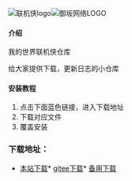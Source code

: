
![联机侠logo](https://i.loli.net/2021/04/03/iLrtPWq6EkefKdH.png)![御坂网络LOGO](https://i.loli.net/2021/03/27/XMajTeIt4YCBxwZ.png)  
#### 介绍
我的世界联机侠仓库

给大家提供下载，更新日志的小仓库

#### 安装教程

1.  点击下面蓝色链接，进入下载地址
2.  下载对应文件
3.  覆盖安装


### 下载地址：
* [本站下载](https://github.com/xiaoyuban1213/lianjixia/releases/tag/2.0.21)* [gitee下载](https://github.com/xiaoyuban1213/lianjixia/releases/tag/2.0.21)* [备用下载](https://xiaoyuban.lanzous.com/b0ddvx6qd)


